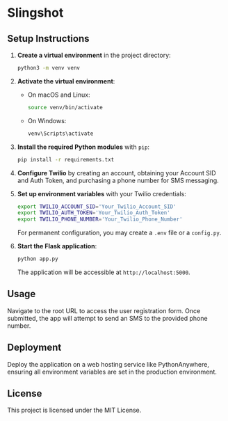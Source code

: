 # Slingshot

## Setup Instructions

1. **Create a virtual environment** in the project directory:

    ```bash
    python3 -m venv venv
    ```

2. **Activate the virtual environment**:

   - On macOS and Linux:

     ```bash
     source venv/bin/activate
     ```

   - On Windows:

     ```bash
     venv\Scripts\activate
     ```

3. **Install the required Python modules** with `pip`:

    ```bash
    pip install -r requirements.txt
    ```

4. **Configure Twilio** by creating an account, obtaining your Account SID and Auth Token, and purchasing a phone number for SMS messaging.

5. **Set up environment variables** with your Twilio credentials:

    ```bash
    export TWILIO_ACCOUNT_SID='Your_Twilio_Account_SID'
    export TWILIO_AUTH_TOKEN='Your_Twilio_Auth_Token'
    export TWILIO_PHONE_NUMBER='Your_Twilio_Phone_Number'
    ```

    For permanent configuration, you may create a `.env` file or a `config.py`.

6. **Start the Flask application**:

    ```bash
    python app.py
    ```

    The application will be accessible at `http://localhost:5000`.

## Usage

Navigate to the root URL to access the user registration form. Once submitted, the app will attempt to send an SMS to the provided phone number.

## Deployment

Deploy the application on a web hosting service like PythonAnywhere, ensuring all environment variables are set in the production environment.

## License

This project is licensed under the MIT License.